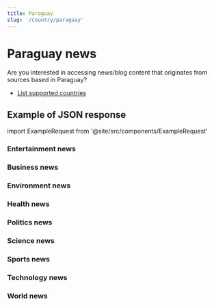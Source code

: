 ```yaml
---
title: Paraguay
slug: '/country/paraguay'
---
```


# Paraguay news

Are you interested in accessing news/blog content that originates from sources based in Paraguay?

- [List supported countries](/get-articles/countries)

## Example of JSON response

import ExampleRequest from '@site/src/components/ExampleRequest'

### Entertainment news
<ExampleRequest url="https://api.apitube.io/v1/news/articles-demo?limit=2&category=news/Arts_and_Entertainment&country=py"></ExampleRequest>

### Business news
<ExampleRequest url="https://api.apitube.io/v1/news/articles-demo?limit=2&category=news/Business&country=py"></ExampleRequest>

### Environment news
<ExampleRequest url="https://api.apitube.io/v1/news/articles-demo?limit=2&category=news/Environment&country=py"></ExampleRequest>

### Health news
<ExampleRequest url="https://api.apitube.io/v1/news/articles-demo?limit=2&category=news/Health&country=py"></ExampleRequest>

### Politics news
<ExampleRequest url="https://api.apitube.io/v1/news/articles-demo?limit=2&category=news/Politics&country=py"></ExampleRequest>

### Science news
<ExampleRequest url="https://api.apitube.io/v1/news/articles-demo?limit=2&category=news/Science&country=py"></ExampleRequest>

### Sports news
<ExampleRequest url="https://api.apitube.io/v1/news/articles-demo?limit=2&category=news/Sports&country=py"></ExampleRequest>

### Technology news
<ExampleRequest url="https://api.apitube.io/v1/news/articles-demo?limit=2&category=news/Technology&country=py"></ExampleRequest>

### World news
<ExampleRequest url="https://api.apitube.io/v1/news/articles-demo?limit=2&category=news/World&country=py"></ExampleRequest>

